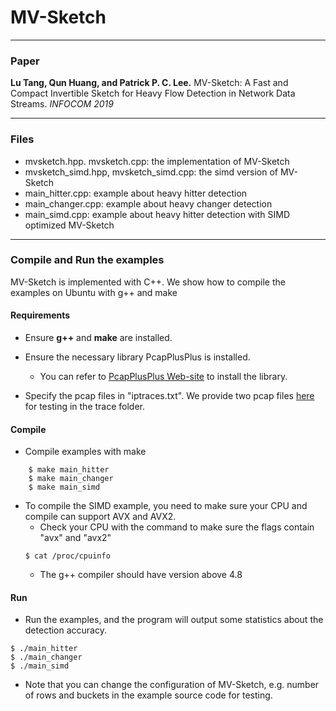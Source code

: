 # MV-Sketch


---
### Paper
__Lu Tang, Qun Huang, and Patrick P. C. Lee.__
MV-Sketch: A Fast and Compact Invertible Sketch for Heavy Flow Detection in
Network Data Streams.
_INFOCOM 2019_

---
### Files
- mvsketch.hpp. mvsketch.cpp: the implementation of MV-Sketch
- mvsketch\_simd.hpp, mvsketch\_simd.cpp: the simd version of MV-Sketch
- main\_hitter.cpp: example about heavy hitter detection
- main\_changer.cpp: example about heavy changer detection
- main\_simd.cpp: example about heavy hitter detection with SIMD optimized
  MV-Sketch

---

### Compile and Run the examples
MV-Sketch is implemented with C++. We show how to compile the examples on
Ubuntu with g++ and make

#### Requirements
- Ensure __g++__ and __make__ are installed. 

- Ensure the necessary library PcapPlusPlus is installed.
    - You can refer to [PcapPlusPlus Web-site](https://seladb.github.io/PcapPlusPlus-Doc/download.html) to install the library.

- Specify the pcap files in "iptraces.txt". We provide two pcap files [here](https://seladb.github.io/PcapPlusPlus-Doc/download.html) for
  testing in the trace folder.

#### Compile
- Compile examples with make

```
    $ make main_hitter
    $ make main_changer
    $ make main_simd
```
- To compile the SIMD example, you need to make sure your CPU and compile can support AVX and AVX2.
    - Check your CPU with the command to make sure the flags contain "avx" and "avx2"
    ```
    $ cat /proc/cpuinfo
    ```
    - The g++ compiler should have version above 4.8   


#### Run
- Run the examples, and the program will output some statistics about the detection accuracy. 

```
$ ./main_hitter
$ ./main_changer
$ ./main_simd
```

- Note that you can change the configuration of MV-Sketch, e.g. number of rows and buckets in the example source code for testing.





